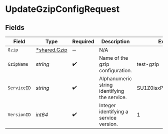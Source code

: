 # UpdateGzipConfigRequest


## Fields

| Field                                        | Type                                         | Required                                     | Description                                  | Example                                      |
| -------------------------------------------- | -------------------------------------------- | -------------------------------------------- | -------------------------------------------- | -------------------------------------------- |
| `Gzip`                                       | [*shared.Gzip](../../models/shared/gzip.md)  | :heavy_minus_sign:                           | N/A                                          |                                              |
| `GzipName`                                   | *string*                                     | :heavy_check_mark:                           | Name of the gzip configuration.              | test-gzip                                    |
| `ServiceID`                                  | *string*                                     | :heavy_check_mark:                           | Alphanumeric string identifying the service. | SU1Z0isxPaozGVKXdv0eY                        |
| `VersionID`                                  | *int64*                                      | :heavy_check_mark:                           | Integer identifying a service version.       | 1                                            |